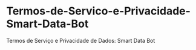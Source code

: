 # Termos-de-Servico-e-Privacidade-Smart-Data-Bot
 Termos de Serviço e Privacidade de Dados: Smart Data Bot
